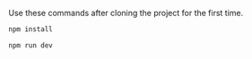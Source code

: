 Use these commands after cloning the project for the first time.
```bash
npm install
```

```bash
npm run dev
```
